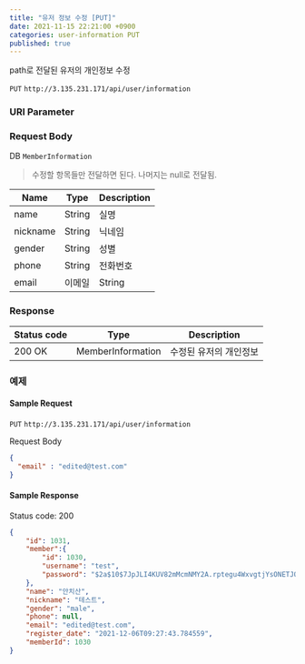 ```yaml
---
title: "유저 정보 수정 [PUT]"
date: 2021-11-15 22:21:00 +0900
categories: user-information PUT
published: true
---
```


path로 전달된 유저의 개인정보 수정

`PUT` `http://3.135.231.171/api/user/information`

### URI Parameter

### Request Body

DB `MemberInformation`

> 수정할 항목들만 전달하면 된다. 나머지는 null로 전달됨.

| Name     | Type   | Description |
| -------- | ------ | ----------- |
| name     | String | 실명        |
| nickname | String | 닉네임      |
| gender   | String | 성별        |
| phone    | String | 전화번호    |
| email    | 이메일 | String      |

### Response

| Status code | Type              | Description            |
| ----------- | ----------------- | ---------------------- |
| 200 OK      | MemberInformation | 수정된 유저의 개인정보 |



### 예제

#### Sample Request

`PUT` `http://3.135.231.171/api/user/information`

Request Body

```json
{
  "email" : "edited@test.com"
}
```

#### Sample Response

Status code: 200

```json
{
    "id": 1031,
    "member":{
        "id": 1030,
        "username": "test",
        "password": "$2a$10$7JpJLI4KUV82mMcmNMY2A.rptegu4WxvgtjYsONETJQNrpSR8rZa6"
    },
    "name": "안치산",
    "nickname": "테스트",
    "gender": "male",
    "phone": null,
    "email": "edited@test.com",
    "register_date": "2021-12-06T09:27:43.784559",
    "memberId": 1030
}
```

